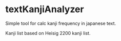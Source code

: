 # textKanjiAnalyzer
Simple tool for calc kanji frequency in japanese text.

Kanji list based on Heisig 2200 kanji list.
